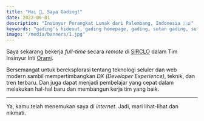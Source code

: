 ```yaml
---
title: "Hai 👋, Saya Gading!"
date: 2022-06-01
description: "Insinyur Perangkat Lunak dari Palembang, Indonesia 🇮🇩"
keywords: "gading's hideout, gading homepage, gading, sutan gading, sutan gading fadhillah nasution, sutan, sutanlab, gading.dev, gading dev, persembunyian gading, website gading"
image: "/media/banners/1.jpg"
---
```


Saya sekarang bekerja *full-time* secara *remote* di [SIRCLO](https://sirclo.com) dalam Tim Insinyur Inti [Orami](https://orami.co.id).

Bersemangat untuk bereksplorasi tentang teknologi seluler dan web modern sambil mempertimbangkan *DX (Developer Experience)*, teknik, dan tren terbaru. Dan juga dapat menjadi pembelajar yang cepat dalam melakukan hal-hal baru dan membangun kerja tim yang baik.

---

Ya, kamu telah menemukan saya di *internet*. Jadi, mari lihat-lihat dan nikmati.
